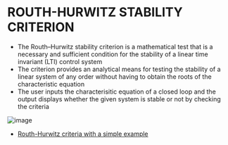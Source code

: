 # ROUTH-HURWITZ STABILITY CRITERION 

* The Routh–Hurwitz stability criterion is a mathematical test that is a necessary and sufficient condition for the stability of a linear time invariant (LTI) control system
* The criterion provides an analytical means for testing the stability of a linear system of any order without having to obtain the roots of the characteristic equation
* The user inputs the characterisitic equation of a closed loop and the output displays whether the given system is stable or not by checking the criteria  

![image](https://user-images.githubusercontent.com/68493803/114610307-5ee8d000-9cbd-11eb-94b5-5929d550ed3b.png "Routh-Hurwitz criteria")

  * [Routh-Hurwitz criteria with a simple example](https://www.javatpoint.com/control-system-routh-hurwitz-stability-criterion#:~:text=Routh%20Hurwitz%20criterion%20states%20that,characteristic%20equation%20in%20the%20right)


